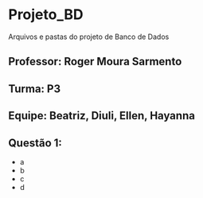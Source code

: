 # Projeto_BD
Arquivos e pastas do projeto de Banco de Dados

## Professor: Roger Moura Sarmento
## Turma: P3
## Equipe: Beatriz, Diuli, Ellen, Hayanna

## Questão 1: 
- a
- b
- c
- d

